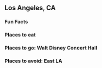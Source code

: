 ## Los Angeles, CA
### Fun Facts
### Places to eat
### Places to go: Walt Disney Concert Hall
### Places to avoid: East LA
